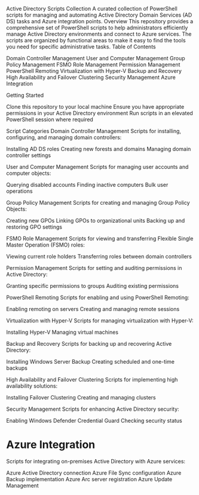Active Directory Scripts Collection
A curated collection of PowerShell scripts for managing and automating Active Directory Domain Services (AD DS) tasks and Azure integration points.
Overview
This repository provides a comprehensive set of PowerShell scripts to help administrators efficiently manage Active Directory environments and connect to Azure services. The scripts are organized by functional areas to make it easy to find the tools you need for specific administrative tasks.
Table of Contents

Domain Controller Management
User and Computer Management
Group Policy Management
FSMO Role Management
Permission Management
PowerShell Remoting
Virtualization with Hyper-V
Backup and Recovery
High Availability and Failover Clustering
Security Management
Azure Integration

Getting Started

Clone this repository to your local machine
Ensure you have appropriate permissions in your Active Directory environment
Run scripts in an elevated PowerShell session where required

Script Categories
Domain Controller Management
Scripts for installing, configuring, and managing domain controllers:

Installing AD DS roles
Creating new forests and domains
Managing domain controller settings

User and Computer Management
Scripts for managing user accounts and computer objects:

Querying disabled accounts
Finding inactive computers
Bulk user operations

Group Policy Management
Scripts for creating and managing Group Policy Objects:

Creating new GPOs
Linking GPOs to organizational units
Backing up and restoring GPO settings

FSMO Role Management
Scripts for viewing and transferring Flexible Single Master Operation (FSMO) roles:

Viewing current role holders
Transferring roles between domain controllers

Permission Management
Scripts for setting and auditing permissions in Active Directory:

Granting specific permissions to groups
Auditing existing permissions

PowerShell Remoting
Scripts for enabling and using PowerShell Remoting:

Enabling remoting on servers
Creating and managing remote sessions

Virtualization with Hyper-V
Scripts for managing virtualization with Hyper-V:

Installing Hyper-V
Managing virtual machines

Backup and Recovery
Scripts for backing up and recovering Active Directory:

Installing Windows Server Backup
Creating scheduled and one-time backups

High Availability and Failover Clustering
Scripts for implementing high availability solutions:

Installing Failover Clustering
Creating and managing clusters

Security Management
Scripts for enhancing Active Directory security:

Enabling Windows Defender Credential Guard
Checking security status

# Azure Integration
Scripts for integrating on-premises Active Directory with Azure services:

Azure Active Directory connection
Azure File Sync configuration
Azure Backup implementation
Azure Arc server registration
Azure Update Management
